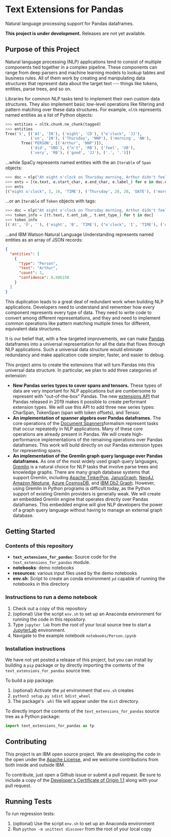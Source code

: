 # Text Extensions for Pandas
Natural language processing support for Pandas dataframes.

**This project is under development.** Releases are not yet available.

## Purpose of this Project

Natural language processing (NLP) applications tend to consist of multiple components tied together in a complex pipeline. These components can range from deep parsers and machine learning models to lookup tables and business rules. All of them work by creating and manipulating data structures that represent data about the target text --- things like tokens, entities, parse trees, and so on.

Libraries for common NLP tasks tend to implement their own custom data structures. They also implement basic low-level operations like filtering and pattern matching over these data structures. For example, `nltk` represents named entities as a list of Python objects:

```python
>>> entities = nltk.chunk.ne_chunk(tagged)
>>> entities
Tree('S', [('At', 'IN'), ('eight', 'CD'), ("o'clock", 'JJ'),
           ('on', 'IN'), ('Thursday', 'NNP'), ('morning', 'NN'),
       Tree('PERSON', [('Arthur', 'NNP')]),
           ('did', 'VBD'), ("n't", 'RB'), ('feel', 'VB'),
           ('very', 'RB'), ('good', 'JJ'), ('.', '.')])
```

...while SpaCy represents named entities with the an `Iterable` of `Span` objects:

```python
>>> doc = nlp("At eight o'clock on Thursday morning, Arthur didn't feel very good.")
>>> ents = [(e.text, e.start_char, e.end_char, e.label_) for e in doc.ents]
>>> ents
[("eight o'clock", 3, 16, 'TIME'), ('Thursday', 20, 28, 'DATE'), ('morning', 29, 36, 'TIME'), ('Arthur', 38, 44, 'PERSON')]
```

...or an `Iterable` of `Token` objects with tags:

```python
>>> doc = nlp("At eight o'clock on Thursday morning, Arthur didn't feel very good.")
>>> token_info = [(t.text, t.ent_iob_, t.ent_type_) for t in doc]
>>> token_info
[('At', 'O', ''), ('eight', 'B', 'TIME'), ("o'clock", 'I', 'TIME'), ('on', 'O', ''), ('Thursday', 'B', 'DATE'), ('morning', 'B', 'TIME'), (',', 'O', ''), ('Arthur', 'B', 'PERSON'), ('did', 'O', ''), ("n't", 'O', ''), ('feel', 'O', ''), ('very', 'O', ''), ('good', 'O', ''), ('.', 'O', '')]
```

...and IBM Watson Natural Language Understanding represents named entities as an array of JSON records:

```JSON
{
  "entities": [
    {
      "type": "Person",
      "text": "Arthur",
      "count": 1,
      "confidence": 0.986158
    }
  ]
}
```

This duplication leads to a great deal of redundant work when building NLP applications.  Developers need to understand and remember how every component represents every type of data. They need to write code to convert among different representations, and they and need to implement common operations like pattern matching multiple times for different, equivalent data structures.

It is our belief that, with a few targeted improvements, we can make [Pandas](https://pandas.pydata.org/) dataframes into a universal representation for all the data that flows through NLP applications. Such a universal data structure would eliminate redundancy and make application code simpler, faster, and easier to debug.

This project aims to create the extensions that will turn Pandas into this universal data structure. In particular, we plan to add three categories of extension:

* **New Pandas series types to cover spans and tensors.** These types of data are very important for NLP applications but are cumbersome to represent with "out-of-the-box" Pandas. The new [extensions API](https://pandas.pydata.org/pandas-docs/stable/reference/api/pandas.api.extensions.ExtensionArray.html) that Pandas released in 2019 makes it possible to create performant extension types. We will use this API to add three new series types: CharSpan, TokenSpan (span with token offsets), and Tensor. 
* **An implementation of spanner algebra over Pandas dataframes.** The core operations of the [Document Spanners](https://researcher.watson.ibm.com/researcher/files/us-fagin/jacm15.pdf)formalism represent tasks that occur repeatedly in NLP applications. Many of these core operations are already present in Pandas. We will create high-performance implementations of the remaining operations over Pandas dataframes. This work will build directly on our Pandas extension types for representing spans.
* **An implementation of the Gremlin graph query language over Pandas dataframes.** As one of the most widely used graph query languages, [Gremlin](https://tinkerpop.apache.org/gremlin.html) is a natural choice for NLP tasks that involve parse trees and knowledge graphs. There are many graph database systems that support Gremlin, including [Apache TinkerPop](https://tinkerpop.apache.org/gremlin.html), [JanusGraph](https://docs.janusgraph.org/basics/gremlin/), [Neo4J](https://github.com/neo4j-contrib/gremlin-plugin), [Amazon Neptune](https://docs.aws.amazon.com/neptune/latest/userguide/access-graph-gremlin.html), [Azure CosmosDB](https://docs.microsoft.com/en-us/azure/cosmos-db/graph-modeling), and [IBM Db2 Graph](https://pdfs.semanticscholar.org/acb7/f2cea33f79a212b26eaa6e38dca5c7867786.pdf). However, using Gremlin in Python programs is difficult today, as the Python support of existing Gremlin providers is generally weak. We will create an embedded Gremlin engine that operates directly over Pandas dataframes. This embedded engine will give NLP developers the power of a graph query language without having to manage an external graph database.

## Getting Started

### Contents of this repository

* **`text_extensions_for_pandas`**: Source code for the `text_extensions_for_pandas` module.
* **notebooks**: demo notebooks
* **resources**: various input files used by the demo notebooks 
* **env.sh**: Script to create an conda environment `pd` capable of running the notebooks in this directory

### Instructions to run a demo notebook
1. Check out a copy of this repository
1. (optional) Use the script `env.sh` to set up an Anaconda environment for running the code in this repository.
1. Type `jupyter lab` from the root of your local source tree to start a [JupyterLab](https://jupyterlab.readthedocs.io/en/stable/) environment.
1. Navigate to the example notebook `notebooks/Person.ipynb`

### Installation instructions

We have not yet posted a release of this project, but you can install by
building a `pip` package or by directly importing the contents of the
`text_extensions_for_pandas` source tree.

To build a pip package:
1. (optional) Activate the `pd` environment that `env.sh` creates
1. `python3 setup.py sdist bdist_wheel`
1. The package's `.whl` file will appear under the `dist` directory.

To directly import the contents of the `text_extensions_for_pandas` source tree 
as a Python package:

```python
import text_extensions_for_pandas as tp
```

## Contributing

This project is an IBM open source project. We are developing the code in the open under the [Apache License](https://github.com/frreiss/text-extensions-for-pandas/blob/master/LICENSE), and we welcome contributions from both inside and outside IBM. 

To contribute, just open a Github issue or submit a pull request. Be sure to include a copy of the [Developer's Certificate of Origin 1.1](https://elinux.org/Developer_Certificate_Of_Origin) along with your pull request.

## Running Tests

To run regression tests:
1. (optional) Use the script `env.sh` to set up an Anaconda environment
1. Run `python -m unittest discover` from the root of your local copy

